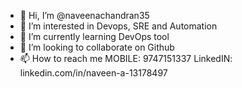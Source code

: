 - 👋 Hi, I’m @naveenachandran35
- 👀 I’m interested in Devops, SRE and Automation
- 🌱 I’m currently learning DevOps  tool
- 💞️ I’m looking to collaborate on Github
- 📫 How to reach me MOBILE: 9747151337
                    LinkedIN: linkedin.com/in/naveen-a-13178497

<!---
naveenachandran35/naveenachandran35 is a ✨ special ✨ repository because its `README.md` (this file) appears on your GitHub profile.
You can click the Preview link to take a look at your changes.
--->
